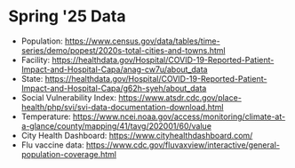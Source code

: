 # Spring '25 Data
- Population: https://www.census.gov/data/tables/time-series/demo/popest/2020s-total-cities-and-towns.html
- Facility: https://healthdata.gov/Hospital/COVID-19-Reported-Patient-Impact-and-Hospital-Capa/anag-cw7u/about_data
- State: https://healthdata.gov/Hospital/COVID-19-Reported-Patient-Impact-and-Hospital-Capa/g62h-syeh/about_data
- Social Vulnerability Index: https://www.atsdr.cdc.gov/place-health/php/svi/svi-data-documentation-download.html
- Temperature: https://www.ncei.noaa.gov/access/monitoring/climate-at-a-glance/county/mapping/41/tavg/202001/60/value
- City Health Dashboard: https://www.cityhealthdashboard.com/
- Flu vaccine data: https://www.cdc.gov/fluvaxview/interactive/general-population-coverage.html
